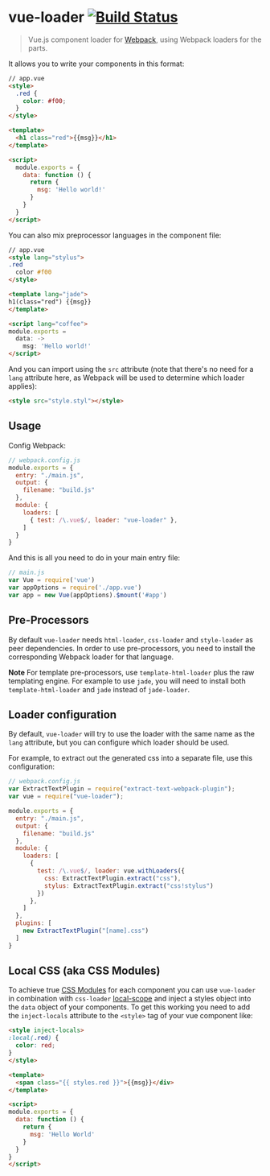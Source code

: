 # vue-loader [![Build Status](https://img.shields.io/circleci/project/vuejs/vue-loader.svg)](https://circleci.com/gh/vuejs/vue-loader)

> Vue.js component loader for [Webpack](http://webpack.github.io), using Webpack loaders for the parts.

It allows you to write your components in this format:

``` html
// app.vue
<style>
  .red {
    color: #f00;
  }
</style>

<template>
  <h1 class="red">{{msg}}</h1>
</template>

<script>
  module.exports = {
    data: function () {
      return {
        msg: 'Hello world!'
      }
    }
  }
</script>
```

You can also mix preprocessor languages in the component file:

``` html
// app.vue
<style lang="stylus">
.red
  color #f00
</style>

<template lang="jade">
h1(class="red") {{msg}}
</template>

<script lang="coffee">
module.exports =
  data: ->
    msg: 'Hello world!'
</script>
```

And you can import using the `src` attribute (note that there's no need for a `lang` attribute here, as Webpack will
be used to determine which loader applies):

``` html
<style src="style.styl"></style>
```

## Usage

Config Webpack:

``` js
// webpack.config.js
module.exports = {
  entry: "./main.js",
  output: {
    filename: "build.js"
  },
  module: {
    loaders: [
      { test: /\.vue$/, loader: "vue-loader" },
    ]
  }
}
```

And this is all you need to do in your main entry file:

``` js
// main.js
var Vue = require('vue')
var appOptions = require('./app.vue')
var app = new Vue(appOptions).$mount('#app')
```

## Pre-Processors

By default `vue-loader` needs `html-loader`, `css-loader` and `style-loader` as peer dependencies. In order to use pre-processors, you need to install the corresponding Webpack loader for that language.

**Note** For template pre-processors, use `template-html-loader` plus the raw templating engine. For example to use `jade`, you will need to install both `template-html-loader` and `jade` instead of `jade-loader`.

## Loader configuration

By default, `vue-loader` will try to use the loader with the same name as
the `lang` attribute, but you can configure which loader should be used.

For example, to extract out the generated css into a separate file,
use this configuration:

``` js
// webpack.config.js
var ExtractTextPlugin = require("extract-text-webpack-plugin");
var vue = require("vue-loader");

module.exports = {
  entry: "./main.js",
  output: {
    filename: "build.js"
  },
  module: {
    loaders: [
      {
        test: /\.vue$/, loader: vue.withLoaders({
          css: ExtractTextPlugin.extract("css"),
          stylus: ExtractTextPlugin.extract("css!stylus")
        })
      },
    ]
  },
  plugins: [
    new ExtractTextPlugin("[name].css")
  ]
}
```

## Local CSS (aka CSS Modules)

To achieve true [CSS Modules](https://github.com/css-modules/css-modules) for each component you can use `vue-loader` in combination with `css-loader` [local-scope](https://github.com/webpack/css-loader#local-scope) and inject a styles object into the `data` object of your components. To get this working you need to add the `inject-locals` attribute to the `<style>` tag of your vue component like:

``` html
<style inject-locals>
:local(.red) {
  color: red;
}
</style>

<template>
  <span class="{{ styles.red }}">{{msg}}</div>
</template>

<script>
module.exports = {
  data: function () {
    return {
      msg: 'Hello World'
    }
  }
}
</script>
```